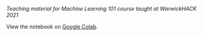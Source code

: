 _Teaching material for Machine Learning 101 course taught at WarwickHACK 2021_

View the notebook on [Google Colab](https://colab.research.google.com/github/THargreaves/machine-learning-101/blob/master/blank_template.ipynb).

